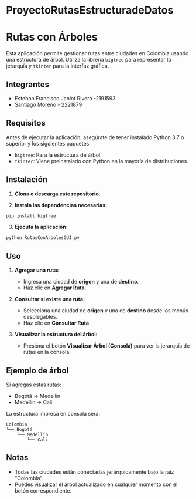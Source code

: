 # ProyectoRutasEstructuradeDatos

# Rutas con Árboles 

Esta aplicación permite gestionar rutas entre ciudades en Colombia usando una estructura de árbol. Utiliza la librería `bigtree` para representar la jerarquía y `tkinter` para la interfaz gráfica.


## Integrantes
- Esteban Francisco Janiot Rivera -2191593
- Santiago Moreno - 2221879



##  Requisitos

Antes de ejecutar la aplicación, asegúrate de tener instalado Python 3.7 o superior y los siguientes paquetes:

- `bigtree`: Para la estructura de árbol.
- `tkinter`: Viene preinstalado con Python en la mayoría de distribuciones.

##  Instalación

1. **Clona o descarga este repositorio.**

2. **Instala las dependencias necesarias:**

```bash
pip install bigtree
```

3. **Ejecuta la aplicación:**

```bash
python RutasConArbolesGUI.py
```

##  Uso

1. **Agregar una ruta:**
   - Ingresa una ciudad de **origen** y una de **destino**.
   - Haz clic en **Agregar Ruta**.

2. **Consultar si existe una ruta:**
   - Selecciona una ciudad de **origen** y una de **destino** desde los menús desplegables.
   - Haz clic en **Consultar Ruta**.

3. **Visualizar la estructura del árbol:**
   - Presiona el botón **Visualizar Árbol (Consola)** para ver la jerarquía de rutas en la consola.

##  Ejemplo de árbol

Si agregas estas rutas:
- Bogotá → Medellín  
- Medellín → Cali

La estructura impresa en consola será:

```
Colombia
└── Bogotá
    └── Medellín
        └── Cali
```

##  Notas

- Todas las ciudades están conectadas jerárquicamente bajo la raíz "Colombia".
- Puedes visualizar el árbol actualizado en cualquier momento con el botón correspondiente.
